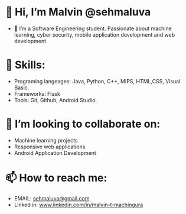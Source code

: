 # 👋 Hi, I’m Malvin @sehmaluva
- 👀 I’m a Software Engineering student. Passionate about machine learning, cyber security, mobile application development and web development
# 🌱 Skills:
- Programing langeages: Java, Python, C++, MIPS, HTML,CSS, Visual Basic.
- Frameworks: Flask
- Tools: Git, Github, Android Studio.
# 💞️ I’m looking to collaborate on:
- Machine learning projects
- Responsive web applications
- Android Application Development
# 📫 How to reach me:
- EMAIL: sehmaluva@gmail.com
- Linked in: www.linkedin.com/in/malvin-t-machingura



<!---
sehmaluva/sehmaluva is a ✨ special ✨ repository because its `README.md` (this file) appears on your GitHub profile.
You can click the Preview link to take a look at your changes.
--->
